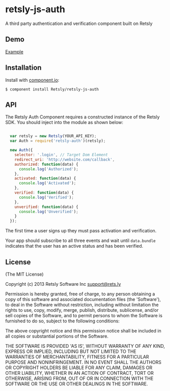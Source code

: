 # retsly-js-auth

  A third party authentication and verification component built on Retsly

## Demo

  [Example](https://raw.github.com/Retsly/retsly-js-auth/master/examples/example.gif)

## Installation

  Install with [component.io](http://github.com/component/component):

    $ component install Retsly/retsly-js-auth

## API

The Retsly Auth Component requires a constructed instance of the Retsly
SDK. You should inject into the module as shown below:

```javascript

  var retsly = new Retsly(YOUR_API_KEY);
  var Auth = require('retsly-auth')(retsly);

  new Auth({
    selector: '.login', // Target Dom Element
    redirect_uri: 'http://website.com/callback',
    authorized: function(data) {
      console.log('Authorized');
    },
    activated: function(data) {
      console.log('Activated');
    },
    verified: function(data) {
      console.log('Verified');
    },
    unverified: function(data) {
      console.log('Unverified');
    }
  });

```

The first time a user signs up they must pass activation and verification.

Your app should subscribe to all three events and wait until `data.bundle` indicates
that the user has an active status and has been verified.

## License

(The MIT License)

Copyright (c) 2013 Retsly Software Inc <support@rets.ly>

Permission is hereby granted, free of charge, to any person obtaining a copy of this software and associated documentation files (the 'Software'), to deal in the Software without restriction, including without limitation the rights to use, copy, modify, merge, publish, distribute, sublicense, and/or sell copies of the Software, and to permit persons to whom the Software is furnished to do so, subject to the following conditions:

The above copyright notice and this permission notice shall be included in all copies or substantial portions of the Software.

THE SOFTWARE IS PROVIDED 'AS IS', WITHOUT WARRANTY OF ANY KIND, EXPRESS OR IMPLIED, INCLUDING BUT NOT LIMITED TO THE WARRANTIES OF MERCHANTABILITY, FITNESS FOR A PARTICULAR PURPOSE AND NONINFRINGEMENT. IN NO EVENT SHALL THE AUTHORS OR COPYRIGHT HOLDERS BE LIABLE FOR ANY CLAIM, DAMAGES OR OTHER LIABILITY, WHETHER IN AN ACTION OF CONTRACT, TORT OR OTHERWISE, ARISING FROM, OUT OF OR IN CONNECTION WITH THE SOFTWARE OR THE USE OR OTHER DEALINGS IN THE SOFTWARE.
